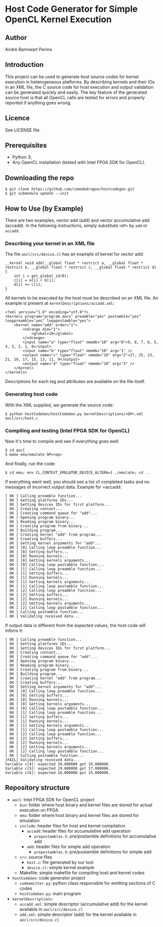 # Host Code Generator for Simple OpenCL Kernel Execution

## Author

André Bannwart Perina

## Introduction

This project can be used to generate host source codes for kernel execution in heterogeneous platforms. By describing kernels and their IOs in an XML file, the C source code for host execution and output validation can be generated quickly and easily. The key feature of the generated source host is that all OpenCL calls are tested for errors and properly reported if anything goes wrong.

## Licence

See LICENSE file.

## Prerequisites

* Python 3;
* Any OpenCL installation (tested with Intel FPGA SDK for OpenCL).

## Downloading the repo

```
$ git clone https://github.com/comododragon/hostcodegen.git
$ git submodule update --init
```

## How to Use (by Example)

There are two examples, vector add (add) and vector accumulative add (accadd). In the following instructions, simply substitute ```<OP>``` by ```add``` or ```accadd```.

### Describing your kernel in an XML file

The file ```aocl/src/device.cl``` has an example of kernel for vector add:

```
__kernel void add(__global float * restrict a, __global float * restrict b, __global float * restrict c, __global float * restrict d) {
	int i = get_global_id(0);
	c[i] = a[i] + b[i];
	d[i] += c[i];
}
```

All kernels to be executed by the host must be described on an XML file. An example is present at ```kernelDescriptions/accadd.xml```:

```
<?xml version="1.0" encoding="utf-8"?>
<kernels program="program.aocx" preamble="yes" postamble="yes" looppreamble="yes" looppostamble="yes">
	<kernel name="add" order="1">
		<ndrange dim="1">
			<global>10</global>
		</ndrange>
		<input name="a" type="float" nmemb="10" arg="0">9, 8, 7, 6, 5, 4, 3, 2, 1, 0</input>
		<input name="b" type="float" nmemb="10" arg="1" />
		<output name="c" type="float" nmemb="10" arg="2">27, 25, 23, 21, 19, 17, 15, 13, 11, 9</output>
		<output name="d" type="float" nmemb="10" arg="3" />
	</kernel>
</kernels>
```

Descriptions for each tag and attributes are available on the file itself.

### Generating host code

With the XML supplied, we generate the source code:

```
$ python hostCodeGen/hostCodeGen.py kernelDescriptions/<OP>.xml aocl/src/host.c
```

### Compiling and testing (Intel FPGA SDK for OpenCL)

Now it's time to compile and see if everything goes well:

```
$ cd aocl
$ make emu/emulate OP=<op>
```

And finally, run the code:

```
$ cd emu; env CL_CONTEXT_EMULATOR_DEVICE_ALTERA=1 ./emulate; cd ..
```

If everything went well, you should see a list of completed tasks and no messages of incorrect output data. Example for <op>=accadd:

```
[ OK ] Calling preamble function...
[ OK ] Getting platforms IDs...
[ OK ] Getting devices IDs for first platform...
[ OK ] Creating context...
[ OK ] Creating command queue for "add"...
[ OK ] Opening program binary...
[ OK ] Reading program binary...
[ OK ] Creating program from binary...
[ OK ] Building program...
[ OK ] Creating kernel "add" from program...
[ OK ] Creating buffers...
[ OK ] Setting kernel arguments for "add"...
[ OK ] [0] Calling loop preamble function...
[ OK ] [0] Setting buffers...
[ OK ] [0] Running kernels...
[ OK ] [0] Getting kernels arguments...
[ OK ] [0] Calling loop postamble function...
[ OK ] [1] Calling loop preamble function...
[ OK ] [1] Setting buffers...
[ OK ] [1] Running kernels...
[ OK ] [1] Getting kernels arguments...
[ OK ] [1] Calling loop postamble function...
[ OK ] [2] Calling loop preamble function...
[ OK ] [2] Setting buffers...
[ OK ] [2] Running kernels...
[ OK ] [2] Getting kernels arguments...
[ OK ] [2] Calling loop postamble function...
[ OK ] Calling postamble function...
[ OK ] Validating received data...
```

If output data is different from the expected values, the host code will inform it:

```
[ OK ] Calling preamble function...
[ OK ] Getting platforms IDs...
[ OK ] Getting devices IDs for first platform...
[ OK ] Creating context...
[ OK ] Creating command queue for "add"...
[ OK ] Opening program binary...
[ OK ] Reading program binary...
[ OK ] Creating program from binary...
[ OK ] Building program...
[ OK ] Creating kernel "add" from program...
[ OK ] Creating buffers...
[ OK ] Setting kernel arguments for "add"...
[ OK ] [0] Calling loop preamble function...
[ OK ] [0] Setting buffers...
[ OK ] [0] Running kernels...
[ OK ] [0] Getting kernels arguments...
[ OK ] [0] Calling loop postamble function...
[ OK ] [1] Calling loop preamble function...
[ OK ] [1] Setting buffers...
[ OK ] [1] Running kernels...
[ OK ] [1] Getting kernels arguments...
[ OK ] [1] Calling loop postamble function...
[ OK ] [2] Calling loop preamble function...
[ OK ] [2] Setting buffers...
[ OK ] [2] Running kernels...
[ OK ] [2] Getting kernels arguments...
[ OK ] [2] Calling loop postamble function...
[ OK ] Calling postamble function...
[FAIL] Validating received data...
Variable c[4]: expected 20.000000 got 19.000000.
Variable c[5]: expected 19.000000 got 17.000000.
Variable c[6]: expected 16.000000 got 15.000000.
```

## Repository structure

* ```aocl```: Intel FPGA SDK for OpenCL project
	* ```bin```: folder where host binary and kernel files are stored for actual execution on FPGA
	* ```emu```: folder where host binary and kernel files are stored for emulation
	* ```include```: header files for host and kernel compilation
		* ```accadd```: header files for accumulative add operation
			* ```prepostambles.h```: pre/postamble definitions for accumulative add
		* ```add```: header files for simple add operation
			* ```prepostambles.h```: pre/postamble definitions for simple add
	* ```src```: source files
		* ```host.c```: file generated by our tool
		* ```device.cl```: simple kernel example
	* Makefile: simple makefile for compiling host and kernel codes
* ```hostCodeGen```: code generator project
	* ```codeemitter.py```: python class responsible for emitting sections of C codes
	* ```hostCodeGen.py```: main program
* ```kernelDescriptions```:
	* ```accadd.xml```: simple descriptor (accumulative add) for the kernel available in ```aocl/src/device.cl```
	* ```add.xml```: simple descriptor (add) for the kernel available in ```aocl/src/device.cl```
